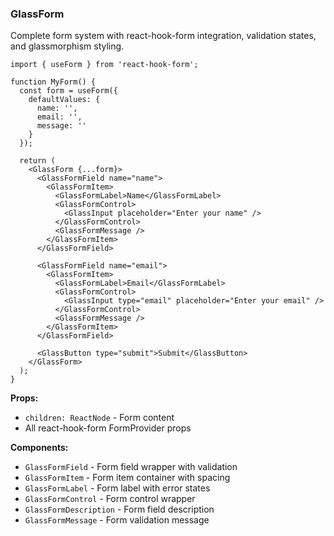 ### GlassForm

Complete form system with react-hook-form integration, validation states, and glassmorphism styling.

```tsx
import { useForm } from 'react-hook-form';

function MyForm() {
  const form = useForm({
    defaultValues: {
      name: '',
      email: '',
      message: ''
    }
  });

  return (
    <GlassForm {...form}>
      <GlassFormField name="name">
        <GlassFormItem>
          <GlassFormLabel>Name</GlassFormLabel>
          <GlassFormControl>
            <GlassInput placeholder="Enter your name" />
          </GlassFormControl>
          <GlassFormMessage />
        </GlassFormItem>
      </GlassFormField>

      <GlassFormField name="email">
        <GlassFormItem>
          <GlassFormLabel>Email</GlassFormLabel>
          <GlassFormControl>
            <GlassInput type="email" placeholder="Enter your email" />
          </GlassFormControl>
          <GlassFormMessage />
        </GlassFormItem>
      </GlassFormField>

      <GlassButton type="submit">Submit</GlassButton>
    </GlassForm>
  );
}
```

**Props:**
- `children: ReactNode` - Form content
- All react-hook-form FormProvider props

**Components:**
- `GlassFormField` - Form field wrapper with validation
- `GlassFormItem` - Form item container with spacing
- `GlassFormLabel` - Form label with error states
- `GlassFormControl` - Form control wrapper
- `GlassFormDescription` - Form field description
- `GlassFormMessage` - Form validation message
